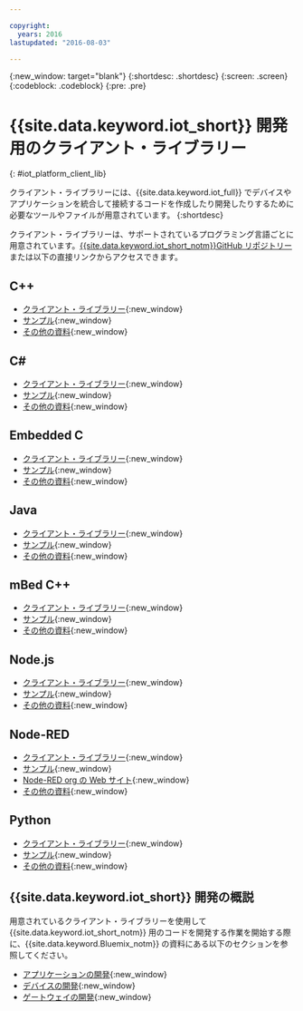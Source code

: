 ```yaml
---

copyright:
  years: 2016
lastupdated: "2016-08-03"

---
```


{:new_window: target="blank"}
{:shortdesc: .shortdesc}
{:screen: .screen}
{:codeblock: .codeblock}
{:pre: .pre}

# {{site.data.keyword.iot_short}} 開発用のクライアント・ライブラリー
{: #iot_platform_client_lib}

クライアント・ライブラリーには、{{site.data.keyword.iot_full}} でデバイスやアプリケーションを統合して接続するコードを作成したり開発したりするために必要なツールやファイルが用意されています。
{:shortdesc}

クライアント・ライブラリーは、サポートされているプログラミング言語ごとに用意されています。[{{site.data.keyword.iot_short_notm}}GitHub リポジトリー](https://github.com/ibm-watson-iot)または以下の直接リンクからアクセスできます。

## C++

- [クライアント・ライブラリー](https://github.com/ibm-watson-iot/iot-cpp){:new_window}
- [サンプル](https://github.com/ibm-watson-iot/iot-cpp/tree/master/samples){:new_window}
- [その他の資料](https://github.com/ibm-watson-iot/iot-cpp/blob/master/README.md){:new_window}

## C#
- [クライアント・ライブラリー](https://github.com/ibm-watson-iot/iot-csharp){:new_window}
- [サンプル](https://github.com/ibm-watson-iot/iot-csharp/tree/master/sample){:new_window}
- [その他の資料](https://github.com/ibm-watson-iot/iot-csharp/blob/master/README.md){:new_window}

## Embedded C

- [クライアント・ライブラリー](https://github.com/ibm-watson-iot/iot-embeddedc){:new_window}
- [サンプル](https://github.com/ibm-watson-iot/iot-embeddedc/tree/master/samples){:new_window}
- [その他の資料](https://github.com/ibm-watson-iot/iot-embeddedc/blob/master/README.md){:new_window}


## Java
- [クライアント・ライブラリー](https://github.com/ibm-watson-iot/iot-java){:new_window}
- [サンプル](https://github.com/ibm-watson-iot/iot-java#samples){:new_window}
- [その他の資料](https://github.com/ibm-watson-iot/iot-java/blob/master/README.md){:new_window}

## mBed C++

- [クライアント・ライブラリー](https://developer.mbed.org/teams/IBM_IoT/code/IBMIoTF/){:new_window}
- [サンプル](https://developer.mbed.org/teams/IBM_IoT/code/IBMIoTClientLibrarySample/){:new_window}
- [その他の資料](http://iotf.readthedocs.io/en/latest/devices/libraries/mbedcpp.html){:new_window}

## Node.js
- [クライアント・ライブラリー](https://github.com/ibm-watson-iot/iot-nodejs){:new_window}
- [サンプル](https://github.com/ibm-watson-iot/iot-nodejs/tree/master/samples){:new_window}
- [その他の資料](https://github.com/ibm-watson-iot/iot-nodejs/blob/master/README.md){:new_window}

## Node-RED
- [クライアント・ライブラリー](https://github.com/ibm-watson-iot/iot-nodered){:new_window}
- [サンプル](https://github.com/ibm-watson-iot/iot-nodered/tree/master/samples/rpi){:new_window}
- [Node-RED org の Web サイト](http://nodered.org/){:new_window}
- [その他の資料](https://github.com/ibm-watson-iot/iot-nodered/blob/master/README.md){:new_window}

## Python
- [クライアント・ライブラリー](https://github.com/ibm-watson-iot/iot-python){:new_window}
- [サンプル](https://github.com/ibm-watson-iot/iot-python/tree/master/samples){:new_window}
- [その他の資料](https://github.com/ibm-watson-iot/iot-python/blob/master/README.rst){:new_window}

## {{site.data.keyword.iot_short}} 開発の概説

用意されているクライアント・ライブラリーを使用して {{site.data.keyword.iot_short_notm}} 用のコードを開発する作業を開始する際に、{{site.data.keyword.Bluemix_notm}} の資料にある以下のセクションを参照してください。

- [アプリケーションの開発](applications/api.html){:new_window}
- [デバイスの開発](devices/api.html){:new_window}
- [ゲートウェイの開発](gateways/mqtt.html){:new_window}
